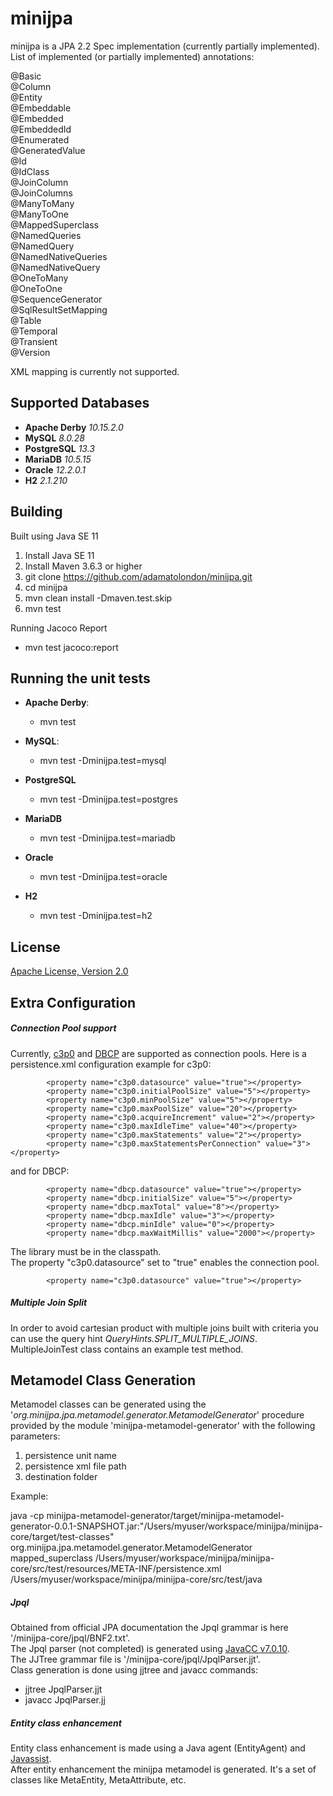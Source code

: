 # minijpa
minijpa is a JPA 2.2 Spec implementation (currently partially implemented).  
List of implemented (or partially implemented) annotations:  

@Basic  
@Column  
@Entity  
@Embeddable  
@Embedded  
@EmbeddedId  
@Enumerated  
@GeneratedValue  
@Id  
@IdClass  
@JoinColumn  
@JoinColumns  
@ManyToMany  
@ManyToOne  
@MappedSuperclass  
@NamedQueries  
@NamedQuery  
@NamedNativeQueries  
@NamedNativeQuery  
@OneToMany  
@OneToOne  
@SequenceGenerator  
@SqlResultSetMapping  
@Table  
@Temporal  
@Transient  
@Version  


XML mapping is currently not supported.  

## Supported Databases  
- **Apache Derby** *10.15.2.0*  
- **MySQL** *8.0.28*  
- **PostgreSQL** *13.3*  
- **MariaDB** *10.5.15*  
- **Oracle** *12.2.0.1*  
- **H2** *2.1.210*  

## Building  
Built using Java SE 11    
1. Install Java SE 11  
2. Install Maven 3.6.3 or higher  
3. git clone https://github.com/adamatolondon/minijpa.git
4. cd minijpa  
5. mvn clean install -Dmaven.test.skip  
6. mvn test  

Running Jacoco Report  
- mvn test jacoco:report  

## Running the unit tests  
- **Apache Derby**:  
     - mvn test  
  

- **MySQL**:  
    - mvn test -Dminijpa.test=mysql  
  

- **PostgreSQL**  
    - mvn test -Dminijpa.test=postgres  
  

- **MariaDB**  
    - mvn test -Dminijpa.test=mariadb  
  

- **Oracle**  
    - mvn test -Dminijpa.test=oracle  
  

- **H2**  
    - mvn test -Dminijpa.test=h2  
  
## License  
[Apache License, Version 2.0](https://www.apache.org/licenses/LICENSE-2.0)  


## Extra Configuration  
##### Connection Pool support  
Currently, [c3p0](https://www.mchange.com/projects/c3p0/) and [DBCP](https://commons.apache.org/proper/commons-dbcp/) are supported as connection pools. Here is a persistence.xml configuration example for c3p0:  

            <property name="c3p0.datasource" value="true"></property>
            <property name="c3p0.initialPoolSize" value="5"></property>
            <property name="c3p0.minPoolSize" value="5"></property>
            <property name="c3p0.maxPoolSize" value="20"></property>
            <property name="c3p0.acquireIncrement" value="2"></property>
            <property name="c3p0.maxIdleTime" value="40"></property>
            <property name="c3p0.maxStatements" value="2"></property>
            <property name="c3p0.maxStatementsPerConnection" value="3"></property>

and for DBCP:  

            <property name="dbcp.datasource" value="true"></property>
            <property name="dbcp.initialSize" value="5"></property>
            <property name="dbcp.maxTotal" value="8"></property>
            <property name="dbcp.maxIdle" value="3"></property>
            <property name="dbcp.minIdle" value="0"></property>
            <property name="dbcp.maxWaitMillis" value="2000"></property>

The library must be in the classpath.  
The property "c3p0.datasource" set to "true" enables the connection pool.

            <property name="c3p0.datasource" value="true"></property>

##### Multiple Join Split  
In order to avoid cartesian product with multiple joins built with criteria you can use the query hint *QueryHints.SPLIT_MULTIPLE_JOINS*.
MultipleJoinTest class contains an example test method.

## Metamodel Class Generation  
Metamodel classes can be generated using the '*org.minijpa.jpa.metamodel.generator.MetamodelGenerator*' procedure provided by the module 'minijpa-metamodel-generator' with the following parameters:  

1. persistence unit name  
2. persistence xml file path  
3. destination folder  


Example:  

java -cp minijpa-metamodel-generator/target/minijpa-metamodel-generator-0.0.1-SNAPSHOT.jar:"/Users/myuser/workspace/minijpa/minijpa-core/target/test-classes" org.minijpa.jpa.metamodel.generator.MetamodelGenerator mapped_superclass /Users/myuser/workspace/minijpa/minijpa-core/src/test/resources/META-INF/persistence.xml /Users/myuser/workspace/minijpa/minijpa-core/src/test/java

##### Jpql  
Obtained from official JPA documentation the Jpql grammar is here '/minijpa-core/jpql/BNF2.txt'.  
The Jpql parser (not completed) is generated using [JavaCC v7.0.10](https://javacc.github.io/javacc/).  
The JJTree grammar file is '/minijpa-core/jpql/JpqlParser.jjt'.  
Class generation is done using jjtree and javacc commands:  
- jjtree JpqlParser.jjt  
- javacc JpqlParser.jj  

##### Entity class enhancement  
Entity class enhancement is made using a Java agent (EntityAgent) and [Javassist](https://www.javassist.org/).  
After entity enhancement the minijpa metamodel is generated. It's a set of classes like MetaEntity, MetaAttribute, etc.  




